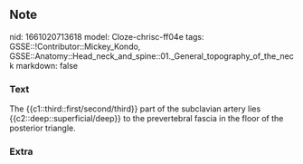 ## Note
nid: 1661020713618
model: Cloze-chrisc-ff04e
tags: GSSE::!Contributor::Mickey_Kondo, GSSE::Anatomy::Head_neck_and_spine::01._General_topography_of_the_neck
markdown: false

### Text
The {{c1::third::first/second/third}} part of the subclavian artery lies {{c2::deep::superficial/deep}} to the prevertebral fascia in the floor of the posterior triangle.

### Extra

